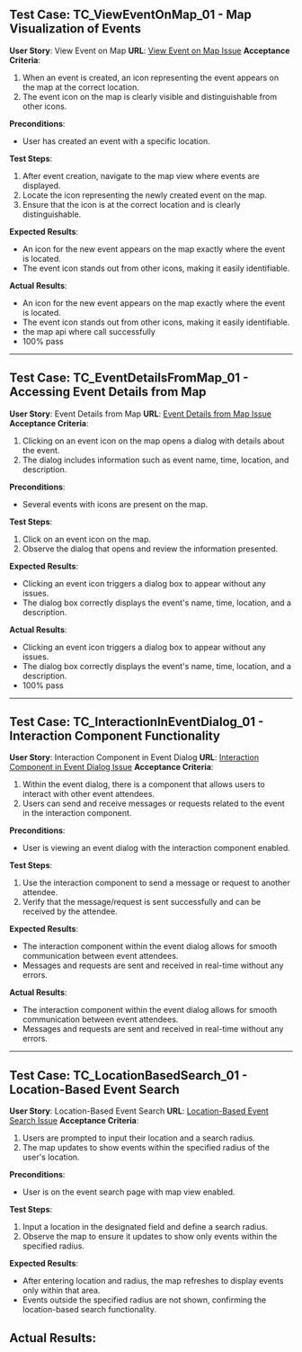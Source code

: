 ## Test Case: TC_ViewEventOnMap_01 - Map Visualization of Events

**User Story**: View Event on Map
**URL**: [View Event on Map Issue](https://github.com/nicoguerra18/EventConnect-App/issues/15)
**Acceptance Criteria**:
1. When an event is created, an icon representing the event appears on the map at the correct location.
2. The event icon on the map is clearly visible and distinguishable from other icons.

**Preconditions**:
- User has created an event with a specific location.

**Test Steps**:
1. After event creation, navigate to the map view where events are displayed.
2. Locate the icon representing the newly created event on the map.
3. Ensure that the icon is at the correct location and is clearly distinguishable.

**Expected Results**:
- An icon for the new event appears on the map exactly where the event is located.
- The event icon stands out from other icons, making it easily identifiable.

**Actual Results**:
- An icon for the new event appears on the map exactly where the event is located.
- The event icon stands out from other icons, making it easily identifiable.
- the map api where call successfully
- 100% pass
---

## Test Case: TC_EventDetailsFromMap_01 - Accessing Event Details from Map

**User Story**: Event Details from Map
**URL**: [Event Details from Map Issue](https://github.com/nicoguerra18/EventConnect-App/issues/16)
**Acceptance Criteria**:
1. Clicking on an event icon on the map opens a dialog with details about the event.
2. The dialog includes information such as event name, time, location, and description.

**Preconditions**:
- Several events with icons are present on the map.

**Test Steps**:
1. Click on an event icon on the map.
2. Observe the dialog that opens and review the information presented.

**Expected Results**:
- Clicking an event icon triggers a dialog box to appear without any issues.
- The dialog box correctly displays the event's name, time, location, and a description.

**Actual Results**:
- Clicking an event icon triggers a dialog box to appear without any issues.
- The dialog box correctly displays the event's name, time, location, and a description.
- 100% pass
---

## Test Case: TC_InteractionInEventDialog_01 - Interaction Component Functionality

**User Story**: Interaction Component in Event Dialog
**URL**: [Interaction Component in Event Dialog Issue](https://github.com/nicoguerra18/EventConnect-App/issues/17)
**Acceptance Criteria**:
1. Within the event dialog, there is a component that allows users to interact with other event attendees.
2. Users can send and receive messages or requests related to the event in the interaction component.

**Preconditions**:
- User is viewing an event dialog with the interaction component enabled.

**Test Steps**:
1. Use the interaction component to send a message or request to another attendee.
2. Verify that the message/request is sent successfully and can be received by the attendee.

**Expected Results**:
- The interaction component within the event dialog allows for smooth communication between event attendees.
- Messages and requests are sent and received in real-time without any errors.

**Actual Results**:
- The interaction component within the event dialog allows for smooth communication between event attendees.
- Messages and requests are sent and received in real-time without any errors.

---

## Test Case: TC_LocationBasedSearch_01 - Location-Based Event Search

**User Story**: Location-Based Event Search
**URL**: [Location-Based Event Search Issue](https://github.com/nicoguerra18/EventConnect-App/issues/18)
**Acceptance Criteria**:
1. Users are prompted to input their location and a search radius.
2. The map updates to show events within the specified radius of the user's location.

**Preconditions**:
- User is on the event search page with map view enabled.

**Test Steps**:
1. Input a location in the designated field and define a search radius.
2. Observe the map to ensure it updates to show only events within the specified radius.

**Expected Results**:
- After entering location and radius, the map refreshes to display events only within that area.
- Events outside the specified radius are not shown, confirming the location-based search functionality.

**Actual Results**:
-
